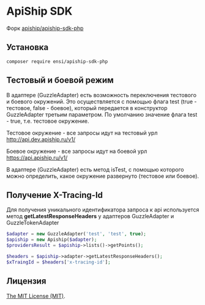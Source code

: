 # ApiShip SDK

Форк [apiship/apiship-sdk-php](https://github.com/apiship/apiship-sdk-php)

## Установка

`composer require ensi/apiship-sdk-php`

## Тестовый и боевой режим
В адаптере (GuzzleAdapter) есть возможность переключения тестового и боевого окружений.
Это осуществляется с помощью флага test (true - тестовое, false - боевое), который передается в конструктор GuzzleAdapter третьим параметром.
По умолчанию значение флага test - true, т.е. тестовое окружение.

Тестовое окружение - все запросы идут на тестовый урл http://api.dev.apiship.ru/v1/

Боевое окружение - все запросы идут на боевой урл https://api.apiship.ru/v1/

В адаптере (GuzzleAdapter) есть метод isTest, с помощью которого можно определить, какое окружение развернуто (тестовое или боевое).

## Получение X-Tracing-Id

Для получения уникального идентификатора запроса к api используется метод **getLatestResponseHeaders** у адаптеров GuzzleAdapter и GuzzleTokenAdapter

```php
$adapter = new GuzzleAdapter('test', 'test', true);
$apiship = new Apiship($adapter);
$providersResult = $apiship->lists()->getPoints();

$headers = $apiship->adapter->getLatestResponseHeaders();
$xTraingId = $headers['x-tracing-id'];
```

## Лицензия

[The MIT License (MIT)](LICENSE.md).
